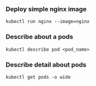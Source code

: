 


### Deploy simple nginx image
`kubectl run nginx --image=nginx`

### Describe about a pods
`kubectl describe pod <pod_name>`

### Describe detail about pods
`kubectl get pods -o wide`
